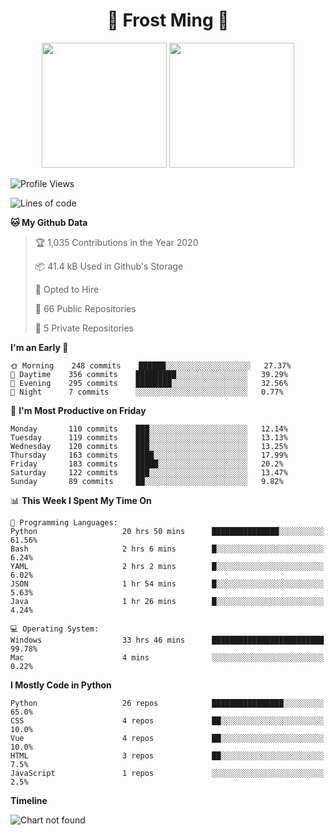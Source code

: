 <h1 align="center">🦄 Frost Ming 🐍</h1>

<p align="center">
  <img height="200" src="https://github-readme-stats.vercel.app/api?username=frostming&show_icons=true&theme=dracula&include_all_commits=true" />
  <img height="200" src="https://github-readme-stats.vercel.app/api/top-langs/?username=frostming&theme=dracula&show_icons=true" />
</p>

<!--START_SECTION:waka-->
![Profile Views](http://img.shields.io/badge/Profile%20Views-8-blue)

![Lines of code](https://img.shields.io/badge/From%20Hello%20World%20I%27ve%20Written-11.9%20million%20lines%20of%20code-blue)

**🐱 My Github Data** 

> 🏆 1,035 Contributions in the Year 2020
 > 
> 📦 41.4 kB Used in Github's Storage 
 > 
> 💼 Opted to Hire
 > 
> 📜 66 Public Repositories
 > 
> 🔑 5 Private Repositories 

**I'm an Early 🐤** 

```text
🌞 Morning    248 commits    ██████░░░░░░░░░░░░░░░░░░░   27.37% 
🌆 Daytime    356 commits    █████████░░░░░░░░░░░░░░░░   39.29% 
🌃 Evening    295 commits    ████████░░░░░░░░░░░░░░░░░   32.56% 
🌙 Night      7 commits      ░░░░░░░░░░░░░░░░░░░░░░░░░   0.77%

```
📅 **I'm Most Productive on Friday** 

```text
Monday       110 commits    ███░░░░░░░░░░░░░░░░░░░░░░   12.14% 
Tuesday      119 commits    ███░░░░░░░░░░░░░░░░░░░░░░   13.13% 
Wednesday    120 commits    ███░░░░░░░░░░░░░░░░░░░░░░   13.25% 
Thursday     163 commits    ████░░░░░░░░░░░░░░░░░░░░░   17.99% 
Friday       183 commits    █████░░░░░░░░░░░░░░░░░░░░   20.2% 
Saturday     122 commits    ███░░░░░░░░░░░░░░░░░░░░░░   13.47% 
Sunday       89 commits     ██░░░░░░░░░░░░░░░░░░░░░░░   9.82%

```


📊 **This Week I Spent My Time On** 

```text
💬 Programming Languages: 
Python                   20 hrs 50 mins      ███████████████░░░░░░░░░░   61.56% 
Bash                     2 hrs 6 mins        █░░░░░░░░░░░░░░░░░░░░░░░░   6.24% 
YAML                     2 hrs 2 mins        █░░░░░░░░░░░░░░░░░░░░░░░░   6.02% 
JSON                     1 hr 54 mins        █░░░░░░░░░░░░░░░░░░░░░░░░   5.63% 
Java                     1 hr 26 mins        █░░░░░░░░░░░░░░░░░░░░░░░░   4.24%

💻 Operating System: 
Windows                  33 hrs 46 mins      █████████████████████████   99.78% 
Mac                      4 mins              ░░░░░░░░░░░░░░░░░░░░░░░░░   0.22%

```

**I Mostly Code in Python** 

```text
Python                   26 repos            ████████████████░░░░░░░░░   65.0% 
CSS                      4 repos             ██░░░░░░░░░░░░░░░░░░░░░░░   10.0% 
Vue                      4 repos             ██░░░░░░░░░░░░░░░░░░░░░░░   10.0% 
HTML                     3 repos             ██░░░░░░░░░░░░░░░░░░░░░░░   7.5% 
JavaScript               1 repos             ░░░░░░░░░░░░░░░░░░░░░░░░░   2.5%

```


**Timeline**

![Chart not found](https://github.com/frostming/frostming/blob/master/charts/bar_graph.png) 


<!--END_SECTION:waka-->
